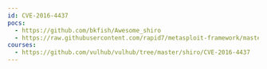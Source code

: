 ```yaml
---
id: CVE-2016-4437
pocs:
  - https://github.com/bkfish/Awesome_shiro
  - https://raw.githubusercontent.com/rapid7/metasploit-framework/master/modules/exploits/multi/http/shiro_rememberme_v124_deserialize.rb
courses:
  - https://github.com/vulhub/vulhub/tree/master/shiro/CVE-2016-4437
---
```

